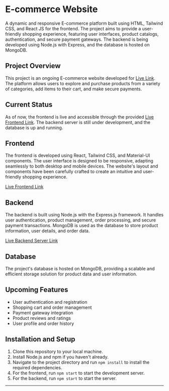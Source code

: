 # E-commerce Website

A dynamic and responsive E-commerce platform built using HTML, Tailwind CSS, and React JS for the frontend. The project aims to provide a user-friendly shopping experience, featuring user interfaces, product catalogs, authentication, and secure payment gateways. The backend is being developed using Node.js with Express, and the database is hosted on MongoDB.

## Project Overview

This project is an ongoing E-commerce website developed for [Live Link](https://e-commerce-app-yasir.vercel.app/). The platform allows users to explore and purchase products from a variety of categories, add items to their cart, and make secure payments.

## Current Status

As of now, the frontend is live and accessible through the provided [Live Frontend Link](https://e-commerce-app-yasir.vercel.app/). The backend server is still under development, and the database is up and running.

## Frontend

The frontend is developed using React, Tailwind CSS, and Material-UI components. The user interface is designed to be responsive, adapting seamlessly to both desktop and mobile devices. The website's layout and components have been carefully crafted to create an intuitive and user-friendly shopping experience.

[Live Frontend Link](https://e-commerce-app-yasir.vercel.app/)

## Backend

The backend is built using Node.js with the Express.js framework. It handles user authentication, product management, order processing, and secure payment transactions. MongoDB is used as the database to store product information, user details, and order data.

[Live Backend Server Link](https://ansariyasir-ecommerce-app.onrender.com/)

## Database

The project's database is hosted on MongoDB, providing a scalable and efficient storage solution for product data and user information.

## Upcoming Features

- User authentication and registration
- Shopping cart and order management
- Payment gateway integration
- Product reviews and ratings
- User profile and order history

## Installation and Setup

1. Clone this repository to your local machine.
2. Install Node.js and npm if you haven't already.
3. Navigate to the project directory and run `npm install` to install the required dependencies.
4. For the frontend, run `npm start` to start the development server.
5. For the backend, run `npm start` to start the server.

---
